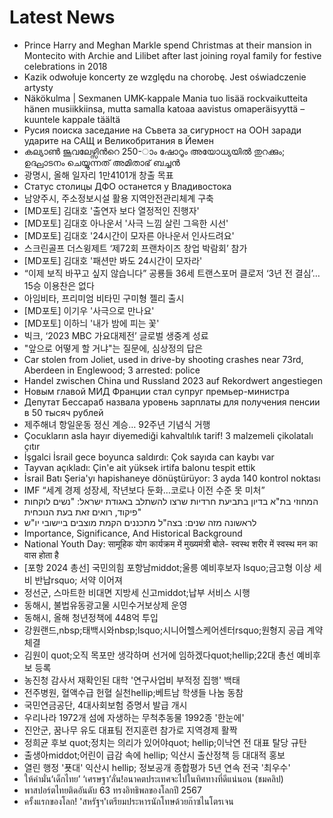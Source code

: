 # Latest News
-  Prince Harry and Meghan Markle spend Christmas at their mansion in Montecito with Archie and Lilibet after last joining royal family for festive celebrations in 2018
-  Kazik odwołuje koncerty ze względu na chorobę. Jest oświadczenie artysty
-  Näkökulma | Sexmanen UMK-kappale Mania tuo lisää rockvaikutteita hänen musiikkiinsa, mutta samalla katoaa aavistus omaperäisyyttä – kuuntele kappale täältä
-  Русия поиска заседание на Съвета за сигурност на ООН заради ударите на САЩ и Великобритания в Йемен
-  കല്യാണ്‍ ജൂവലേഴ്സിന്‍റെ 250-‌ാം ഷോറൂം അയോധ്യയില്‍ തുറക്കും; ഉദ്ഘാടനം ചെയ്യുന്നത് അമിതാഭ് ബച്ചന്‍
-  광명시, 올해 일자리 1만4101개 창출 목표
-  Статус столицы ДФО останется у Владивостока
-  남양주시, 주소정보시설 활용 지역안전관리체계 구축
-  [MD포토] 김대호 '출연자 보다 열정적인 진행자'
-  [MD포토] 김대호 아나운서 '사극 느낌 살린 그윽한 시선'
-  [MD포토] 김대호 '24시간이 모자른 아나운서 인사드려요'
-  스크린골프 더스윙제트 ‘제72회 프랜차이즈 창업 박람회’ 참가
-  [MD포토] 김대호 '패션만 봐도 24시간이 모자라'
-  “이제 보직 바꾸고 싶지 않습니다” 공룡들 36세 트랜스포머 클로저 ‘3년 전 결심’…15승 이용찬은 없다
-  아임비타, 프리미엄 비타민 구미형 젤리 출시
-  [MD포토] 이기우 '사극으로 만나요'
-  [MD포토] 이하늬 '내가 밤에 피는 꽃'
-  빅크, ‘2023 MBC 가요대제전’ 글로벌 생중계 성료
-  "앞으로 어떻게 할 거냐"는 질문에, 심상정의 답은
-  Car stolen from Joliet, used in drive-by shooting crashes near 73rd, Aberdeen in Englewood; 3 arrested: police
-  Handel zwischen China und Russland 2023 auf Rekordwert angestiegen
-  Новым главой МИД Франции стал супруг премьер-министра
-  Депутат Бессараб назвала уровень зарплаты для получения пенсии в 50 тысяч рублей
-  제주해녀 항일운동 정신 계승… 92주년 기념식 거행
-  Çocukların asla hayır diyemediği kahvaltılık tarif! 3 malzemeli çikolatalı çıtır
-  İşgalci İsrail gece boyunca saldırdı: Çok sayıda can kaybı var
-  Tayvan açıkladı: Çin'e ait yüksek irtifa balonu tespit ettik
-  İsrail Batı Şeria'yı hapishaneye dönüştürüyor: 3 ayda 140 kontrol noktası
-  IMF “세계 경제 성장세, 작년보다 둔화…코로나 이전 수준 못 미처”
-  המחוזי בת"א בדיון בתביעת חרדיות שרצו להשתלב באגודת ישראל: "נשים לוקחות פיקוד, רואים זאת בעת הנוכחית"
-  לראשונה מזה שנים: בצה"ל מתכננים הקמת מוצבים ביישובי יו"ש
-  Importance, Significance, And Historical Background
-  National Youth Day: सामूहिक योग कार्यक्रम में मुख्यमंत्री बोले- स्वस्थ शरीर में स्वस्थ मन का वास होता है
-  [포항 2024 총선] 국민의힘 포항남middot;울릉 예비후보자 lsquo;금고형 이상 세비 반납rsquo; 서약 이어져
-  정선군, 스마트한 비대면 지방세 신고middot;납부 서비스 시행
-  동해시, 불법유동광고물 시민수거보상제 운영
-  동해시, 올해 청년정책에 448억 투입
-  강원랜드,nbsp;태백시와nbsp;lsquo;시니어헬스케어센터rsquo;원형지 공급 계약 체결
-  김원이 quot;오직 목포만 생각하며 선거에 임하겠다quot;hellip;22대 총선 예비후보 등록
-  농진청 감사서 재확인된 대학 '연구사업비 부적정 집행' 백태
-  전주병원, 혈액수급 헌혈 실천hellip;베트남 학생들 나눔 동참
-  국민연금공단, 4대사회보험 증명서 발급 개시
-  우리나라 1972개 섬에 자생하는 무척추동물 1992종 '한눈에'
-  진안군, 꿈나무 유도 대표팀 전지훈련 참가로 지역경제 활짝
-  정희균 후보 quot;정치는 의리가 있어야quot; hellip;이낙연 전 대표 탈당 규탄
-  출생아middot;어린이 급감 속에 hellip; 익산시 출산정책 등 대대적 홍보
-  열린 행정 '푯대' 익산시 hellip; 정보공개 종합평가 5년 연속 전국 '최우수'
-  ให้คำมั่น‘เด็กไทย’ ‘เศรษฐา’ลั่น!อนาคตประเทศจะไปในทิศทางที่ดีแน่นอน (ชมคลิป)
-  พาสปอร์ตไทยติดอันดับ 63 ทรงอิทธิพลของโลกปี 2567
-  ครั้งแรกของโลก! 'สหรัฐฯ'เตรียมประหารนักโทษด้วยก๊าซไนโตรเจน
